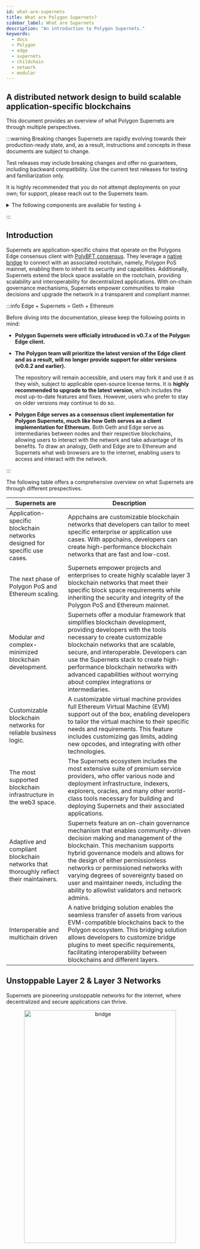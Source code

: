 ```yaml
---
id: what-are-supernets
title: What are Polygon Supernets?
sidebar_label: What are Supernets
description: "An introduction to Polygon Supernets."
keywords:
  - docs
  - Polygon
  - edge
  - supernets
  - childchain
  - network
  - modular
---
```


## A distributed network design to build scalable application-specific blockchains

This document provides an overview of what Polygon Supernets are through multiple perspectives.

:::warning Breaking changes
Supernets are rapidly evolving towards their production-ready state, and, as a result, instructions and concepts in these documents are subject to change.

Test releases may include breaking changes and offer no guarantees, including backward compatibility. Use the current test releases for testing and familiarization only.

It is highly recommended that you do not attempt deployments on your own; for support, please reach out to the Supernets team.

<details>
<summary>The following components are available for testing ↓</summary>

- Local deployment.
- Cloud deployments.
- Smart contract and validator allowlisting.
- Smart contract and validator blocklisting.
- Minting a native ERC20 token.
- Rootchain staking.
- Transfers of ERC-20, ERC-721, ERC-1155 tokens and arbitrary message passing using the native bridge.
- Migration support from older versions of the original Edge consensus client that use IBFT consensus to PolyBFT.

Additional components, including on-chain governance and creating a full production instance with staked MATIC, are currently in progress.

If you have any questions or are interested in using Supernets in a production environment, please get in touch with the Polygon team for guidance and support.

</details>

:::

## Introduction

Supernets are application-specific chains that operate on the Polygons Edge consensus client with [PolyBFT consensus](/docs/supernets/design/consensus/polybft/overview.md). They leverage a [native bridge](/docs/supernets/design/bridge/overview.md) to connect with an associated rootchain, namely, Polygon PoS mainnet, enabling them to inherit its security and capabilities. Additionally, Supernets extend the block space available on the rootchain, providing scalability and interoperability for decentralized applications. With on-chain governance mechanisms, Supernets empower communities to make decisions and upgrade the network in a transparent and compliant manner.

:::info Edge + Supernets = Geth + Ethereum

Before diving into the documentation, please keep the following points in mind:

- **Polygon Supernets were officially introduced in v0.7.x of the Polygon Edge client.**
- **The Polygon team will prioritize the latest version of the Edge client and as a result, will no longer provide support for older versions (v0.6.2 and earlier).**

  The repository will remain accessible, and users may fork it and use it as they wish, subject to applicable open-source license terms. It is **highly recommended to upgrade to the latest version**, which includes the most up-to-date features and fixes. However, users who prefer to stay on older versions may continue to do so.

- **Polygon Edge serves as a consensus client implementation for Polygon Supernets, much like how Geth serves as a client implementation for Ethereum.** Both Geth and Edge serve as intermediaries between nodes and their respective blockchains, allowing users to interact with the network and take advantage of its benefits. To draw an analogy, Geth and Edge are to Ethereum and Supernets what web browsers are to the internet, enabling users to access and interact with the network.

:::

The following table offers a comprehensive overview on what Supernets are through different prespectives.

| Supernets are | Description |
|-----------|-------------|
| Application-specific blockchain networks designed for specific use cases. | Appchains are customizable blockchain networks that developers can tailor to meet specific enterprise or application use cases. With appchains, developers can create high-performance blockchain networks that are fast and low-cost. |
| The next phase of Polygon PoS and Ethereum scaling. | Supernets empower projects and enterprises to create highly scalable layer 3 blockchain networks that meet their specific block space requirements while inheriting the security and integrity of the Polygon PoS and Ethereum mainnet. |
| Modular and complex-minimized blockchain development. | Supernets offer a modular framework that simplifies blockchain development, providing developers with the tools necessary to create customizable blockchain networks that are scalable, secure, and interoperable. Developers can use the Supernets stack to create high-performance blockchain networks with advanced capabilities without worrying about complex integrations or intermediaries. |
| Customizable blockchain networks for reliable business logic. | A customizable virtual machine provides full Ethereum Virtual Machine (EVM) support out of the box, enabling developers to tailor the virtual machine to their specific needs and requirements. This feature includes customizing gas limits, adding new opcodes, and integrating with other technologies. |
| The most supported blockchain infrastructure in the web3 space. | The Supernets ecosystem includes the most extensive suite of premium service providers, who offer various node and deployment infrastructure, indexers, explorers, oracles, and many other world-class tools necessary for building and deploying Supernets and their associated applications. |
| Adaptive and compliant blockchain networks that thoroughly reflect their maintainers. | Supernets feature an on-chain governance mechanism that enables community-driven decision making and management of the blockchain. This mechanism supports hybrid governance models and allows for the design of either permissionless networks or permissioned networks with varying degrees of sovereignty based on user and maintainer needs, including the ability to allowlist validators and network admins. |
| Interoperable and multichain driven | A native bridging solution enables the seamless transfer of assets from various EVM-compatible blockchains back to the Polygon ecosystem. This bridging solution allows developers to customize bridge plugins to meet specific requirements, facilitating interoperability between blockchains and different layers. |

## Unstoppable Layer 2 & Layer 3 Networks

Supernets are pioneering unstoppable networks for the internet, where decentralized and secure applications can thrive.

<div align="center">
  <img src="/img/supernets/supernets-together.excalidraw.png" alt="bridge" width="90%" height="40%" />
</div>

The diagram above demonstrates how Supernets are interconnected with the Polygon PoS network, which benefits from the security properties of Ethereum. By leveraging blockchain technology, Supernets provide a strong foundation for building decentralized and blockchain-based solutions that can withstand adversarial conditions, resist censorship, and scale to meet the increasing demand for processing power, data storage, and transaction throughput.

Supernets employ a multi-faceted approach that leverages a combination of complementary scaling solutions to achieve maximum scalability. These solutions include layer-2 scaling techniques, parallelization, and, eventually, ZK technology.

<div align="center">
  <img src="/img/supernets/supernets-interconnected.excalidraw.png" alt="bridge" width="80%" height="40%" />
</div>

By integrating these methods, Supernets can efficiently accommodate the increasing demand for processing power, data storage, and transaction throughput as the number of users and applications on the network grows.

## Supernets Program

### Implementation partners and service providers

To elaborate further, a Supernets program offers a range of service providers that can assist with various aspects of blockchain development, deployment, and maintenance. These include:

- **Node Providers**: These providers offer node infrastructure services that support the operation and maintenance of Supernets-based networks. Node providers can help ensure network stability, security, and scalability by providing reliable and optimized node infrastructure.

- **RPC Providers**: These providers offer remote procedure call (RPC) services that allow developers to interact with Supernet-based networks (childchains) and rootchain networks like the Mumbai PoS testnet and Polygon PoS mainnet. RPC providers can provide easy and reliable access to network data and functionality.

- **Smart Contract Monitoring**: This service enables real-time monitoring of smart contracts deployed on Supernets-based networks. This can help detect and respond to potential issues, vulnerabilities, or attacks on the network.

- **Oracle Services**: These services offer real-time data feeds and external information that can be used to support smart contract execution on Supernets-based networks. Oracles can help enable the development of more complex and advanced decentralized applications that rely on off-chain data and information.

- **Block Explorers**: These tools provide an interface for users to explore and visualize the blockchain's contents, including blocks, transactions, and other network data. Block explorers can help improve network transparency and accessibility and can be used by developers, users, and other stakeholders to gain insights into network activity and performance.

- **KYC Providers**: These providers offer Know Your Customer (KYC) and Anti-Money Laundering (AML) compliance services, which can help ensure that Supernets-based networks comply with regulatory requirements and mitigate risk for network participants.

- **Fiat On-Ramps**: These services bridge fiat currencies and digital assets, enabling users to purchase and use digital assets on Supernets-based networks. Fiat on-ramps can help increase accessibility and adoption of Supernets-based networks.

:::note Services will become available shortly

As partnerships develop and the ecosystem comes to life, new services will be ready for use. These services will become available shortly, and tutorials and other resources will be provided to help users make the most of them. Keep an eye out for updates as the ecosystem continues to grow and evolve.

:::

### Easy deployments

Supernets provide hassle-free deployment for blockchain networks with Terraform scripts "one-click" deployments, allowing developers to seamlessly set up a childchain.

:::note One-click deployments will be available shortly

:::

### Cloud deployments

Supernets support cloud deployment options that enable developers and enterprises to easily and securely deploy a childchain to the cloud. With cloud deployment options, users can take advantage of the scalability and flexibility of cloud infrastructure, without having to worry about the complexities of managing their own infrastructure.

Supernets supports deployment to various cloud platforms and allow users to choose the cloud platform that best suits their needs and preferences.

Supernets cloud deployment options also come with a range of features and capabilities, such as auto-scaling, load balancing, and disaster recovery, that can help ensure network stability, security, and availability. These features can be especially important for enterprise-level deployments that require high levels of reliability and performance.

:::note Check out the local cloud deployment options

Get started with deploying a local private supernet on the cloud by checking out our cloud deployment guides
available [<ins>here</ins>](/docs/supernets/operate/deploy-cloud.md).

:::
